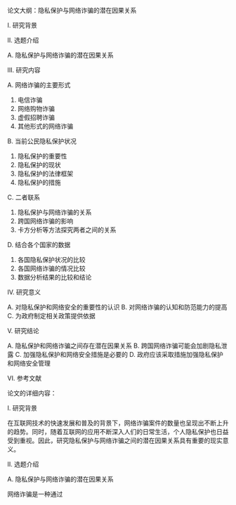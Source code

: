 论文大纲：隐私保护与网络诈骗的潜在因果关系

I. 研究背景

II. 选题介绍

A. 隐私保护与网络诈骗的潜在因果关系

III. 研究内容

A. 网络诈骗的主要形式

1. 电信诈骗
2. 网络购物诈骗
3. 虚假招聘诈骗
4. 其他形式的网络诈骗

B. 当前公民隐私保护状况

1. 隐私保护的重要性
2. 隐私保护的现状
3. 隐私保护的法律框架
4. 隐私保护的措施

C. 二者联系

1. 隐私保护与网络诈骗的关系
2. 跨国网络诈骗的影响
3. 卡方分析等方法探究两者之间的关系

D. 结合各个国家的数据

1. 各国隐私保护状况的比较
2. 各国网络诈骗的情况比较
3. 数据分析结果的比较和结论

IV. 研究意义

A. 对隐私保护和网络安全的重要性的认识
B. 对网络诈骗的认知和防范能力的提高
C. 为政府制定相关政策提供依据

V. 研究结论

A. 隐私保护和网络诈骗之间存在潜在因果关系
B. 跨国网络诈骗可能会加剧隐私泄露
C. 加强隐私保护和网络安全措施是必要的
D. 政府应该采取措施加强隐私保护和网络安全管理

VI. 参考文献

论文的详细内容：

I. 研究背景

在互联网技术的快速发展和普及的背景下，网络诈骗案件的数量也呈现出不断上升的趋势。同时，随着互联网的应用不断深入人们的日常生活，个人隐私保护也日益受到重视。因此，研究隐私保护与网络诈骗之间的潜在因果关系具有重要的现实意义。

II. 选题介绍

A. 隐私保护与网络诈骗的潜在因果关系

网络诈骗是一种通过
